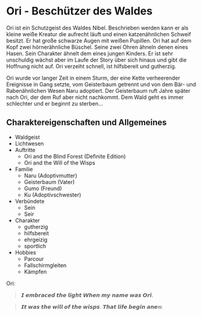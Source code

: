 # Ori - Beschützer des Waldes

Ori ist ein Schutzgeist des Waldes Nibel. 
Beschrieben werden kann er als kleine weiße Kreatur die aufrecht läuft und einen katzenähnlichen Schweif besitzt. 
Er hat große schwarze Augen mit weißen Pupillen. 
Ori hat auf dem Kopf zwei hörnerähnliche Büschel.
Seine zwei Ohren ähneln denen eines Hasen.
Sein Charakter ähnelt dem eines jungen Kinders. Er ist sehr unschuldig wächst aber im Laufe der Story über sich hinaus und gibt die Hoffnung nicht auf.
Ori verzeiht schnell, ist hilfsbereit und gutherzig.

Ori wurde vor langer Zeit in einem Sturm, der eine Kette verheerender Ereignisse in Gang setzte, vom Geisterbaum getrennt und von dem Bär- und Rabenähnlichen Wesen Naru adoptiert.
Der Geisterbaum ruft Jahre später nach Ori, der dem Ruf aber nicht nachkommt. Dem Wald geht es immer schlechter und er beginnt zu sterben...

## Charaktereigenschaften und Allgemeines
* Waldgeist
* Lichtwesen
* Auftritte
	* Ori and the Blind Forest (Definite Edition)
	* Ori and the Will of the Wisps
* Familie
	* Naru (Adoptivmutter)
	* Geisterbaum (Vater)
	* Gumo (Freund)
	* Ku (Adoptivschwester)
* Verbündete
	* Sein
	* Seir
* Charakter
	* gutherzig
	* hilfsbereit
	* ehrgeizig
	* sportlich
* Hobbies
	* Parcour
	* Fallschirmgleiten
	* Kämpfen

Ori:
> 𝙄 𝙚𝙢𝙗𝙧𝙖𝙘𝙚𝙙 𝙩𝙝𝙚 𝙡𝙞𝙜𝙝𝙩
> 𝙒𝙝𝙚𝙣 𝙢𝙮 𝙣𝙖𝙢𝙚 𝙬𝙖𝙨 𝙊𝙧𝙞.

> 𝙄𝙩 𝙬𝙖𝙨 𝙩𝙝𝙚 𝙬𝙞𝙡𝙡 𝙤𝙛 𝙩𝙝𝙚 𝙬𝙞𝙨𝙥𝙨.
> 𝙏𝙝𝙖𝙩 𝙡𝙞𝙛𝙚 𝙗𝙚𝙜𝙞𝙣 𝙖𝙣𝙚w.